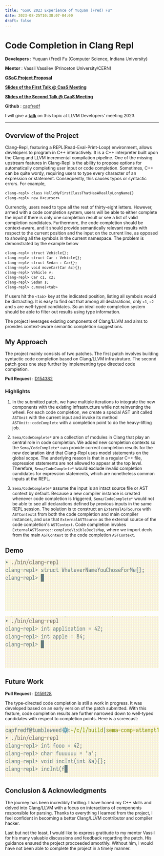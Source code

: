 ```yaml
---
title: "GSoC 2023 Experience of Yuquan (Fred) Fu"
date: 2023-08-25T10:38:07-04:00
draft: false
---
```


# Code Completion in Clang Repl

**Developers** : Yuquan (Fred) Fu (Computer Science, Indiana University)

**Mentor** : Vassil Vassilev (Princeton University/CERN)

[**GSoC Project Proposal**](https://summerofcode.withgoogle.com/proposals/details/fvAuNKTx)

[**Slides of the First Talk @ CaaS Meeting**](https://compiler-research.org/assets/presentations/CaaS_Weekly_14_06_2023_Fred_Code_Completion_in_ClangREPL.pdf)

[**Slides of the Second Talk @ CaaS Meeting**](https://compiler-research.org/assets/presentations/CaaS_Weekly_30_08_2023_Fred-Code_Completion_in_ClangRepl_GSoC.pdf)

**Github** : [capfredf](https://github.com/capfredf)

I will give a [**talk**](https://discourse.llvm.org/t/2023-us-llvm-dev-mtg-progam/73029) on this topic at LLVM Developers' meeting 2023.

---

## Overview of the Project

Clang-Repl, featuring a REPL(Read-Eval-Print-Loop) environment, allows
developers to program in C++ interactively. It is a C++ interpreter built upon
the Clang and LLVM incremental compilation pipeline. One of the missing upstream
features in Clang-Repl is the ability to propose options for automatically
completing user input or code completion. Sometimes, C++ can be quite wordy,
requiring users to type every character of an expression or
statement. Consequently, this causes typos or syntactic errors. For example,

```
clang-repl> class HelloMyFirstClassThatHasAReallyLongName{}
clang-repl> new H<cursor>
```

Currenctly, users need to type all the rest of thirty-eight letters. However,
armed with a code completion system, users will be able to either complete the
input if there is only one completion result or see a list of valid completion
candidates. Furthermore, the code completion should be context-aware, and it
should provide semantically relevant results with respect to the current
position and the input on the current line, as opposed to showing all the
symbols in the current namespace. The problem is demonstrated by the example below

```
clang-repl> struct Vehicle{};
clang-repl> struct Car : Vehicle{};
clang-repl> struct Sedan : Car{};
clang-repl> void moveCar(Car &c){};
clang-repl> Vehicle v;
clang-repl> Car c1, c2;
clang-repl> Sedan s;
clang-repl> c.move(<tab>
```

If users hit the `<tab`> key at the indicated position, listing all symbols
would be distracting. It is easy to find out that among all declarations, only
`c1`, `c2` and `s` are well-typed candidates. So an ideal code completion system
should be able to filter out results using type information. 

The project leverages existing components of Clang/LLVM and aims to provides
context-aware semantic completion suggestions.


## My Approach

The project mainly consists of two patches. The first patch involves building
syntactic code completion based on Clang/LLVM infrastruture. The second patch
goes one step further by implementing type directed code completion.

**Pull Request** : [D154382](https://reviews.llvm.org/D154382)

### Highlights

1. In the submitted patch, we have multiple iterations to integrate the new
components with the existing infrastructure while not reinventing the wheel. For
each code completion, we create a special AST unit called `ASTUnit` with the
current input and invoke its method `ASTUnit::codeComplete` with a completion
point to do the heavy-lifting job.

2. `Sema/CodeComplete*` are a collection of modules in Clang that play an
central role in code completion. We added new completion contexts so the
`Sema/CodeComplete*` can provide correct completion results for the new
declaration kind that Clang-Repl uses model statements on the global scope. The
underlying reason is that in a regular C++ file, expression statements are not
allowed to appear at the top level. Therefore, `Sema/CodeComplete*` would
exclude invalid completion candidates for expression statements, which are
nonetheless common inputs at the REPL.

3. `Sema/CodeComplete*` assume the input is an intact source file or AST context
by default.  Because a new compiler instance is created whenever code completion
is triggered, `Sema/CodeComplete*` would not be able to see all declarations
defined by previous inputs in the same REPL session. The solution is to
construct an `ExternalASTSource` with `ASTContext`s from both the code
completion and main compiler instances, and use that `ExternalASTSource` as the
external source of the code completion's `ASTContext`. Code completion invokes
`ExternalASTSource::completeVisibleDeclsMap`, where we import decls from the
main `ASTContext` to the code completion `ASTContext`.

## Demo

![Demo1](cc1.gif)

![Demo2](cc2.gif)


## Future Work

**Pull Request** : [D159128](https://reviews.llvm.org/D159128)

The type-directed code completion is still a work in progress. It was developed
based on an early version of the patch submitted. With this feature, code
completion results are further narrowed down to well-typed candidates with
respect to completion points. Here is a screecast:

![Demo3](tcc.gif)


## Conclusion & Acknowledgments

The journey has been incredibly thrilling. I have honed my C++ skills and delved
into Clang/LLVM with a focus on interactions of components responsible for
parsing. Thanks to everything I learned from the project, I feel confident in
becoming a better Clang/LLVM contributor and compiler hacker.

Last but not the least, I would like to express gratitude to my mentor Vassil
for his many valuable discussions and feedback regarding the patch. His guidance
ensured the project procceeded smoothly. Without him, I would have not been able
to complete the project in a timely manner.



